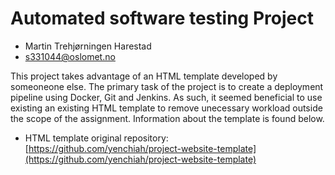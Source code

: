 # Automated software testing Project

- Martin Trehjørningen Harestad
- s331044@oslomet.no

This project takes advantage of an HTML template developed by someoneone else.
The primary task of the project is to create a deployment pipeline using Docker, Git and Jenkins.
As such, it seemed beneficial to use existing an existing HTML template to remove unecessary workload outside the scope of the assignment.
Information about the template is found below.

- HTML template original repository: [https://github.com/yenchiah/project-website-template](https://github.com/yenchiah/project-website-template)
